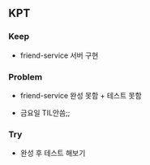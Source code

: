 ## KPT

### Keep

- friend-service 서버 구현

### Problem

- friend-service 완성 못함 + 테스트 못함

- 금요일 TIL안씀;;

### Try

- 완성 후 테스트 해보기


